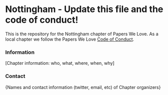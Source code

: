# Nottingham - Update this file and the code of conduct!

This is the repository for the Nottingham chapter of Papers We Love. As a local chapter we follow the Papers We Love [Code of Conduct](https://github.com/papers-we-love/nottingham/blob/master/code-of-conduct.md).

### Information

[Chapter information: who, what, where, when, why]

### Contact

{Names and contact information (twitter, email, etc) of Chapter organizers}
